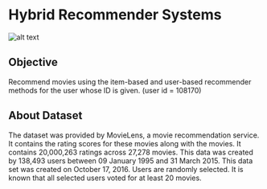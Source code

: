 # Hybrid Recommender Systems
![alt text](https://heartoflongmont.org/wp-content/uploads/2019/02/Movie-Recommendation.jpg)

## Objective
Recommend movies using the item-based and user-based recommender methods for the user whose ID is given. (user id = 108170)

## About Dataset
The dataset was provided by MovieLens, a movie recommendation service. It contains the rating scores for these movies along with the movies. It contains 20,000,263 ratings across 27,278 movies. This data was created by 138,493 users between 09 January 1995 and 31 March 2015. This data set was created on October 17, 2016. Users are randomly selected. It is known that all selected users voted for at least 20 movies.

